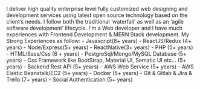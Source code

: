 

I deliver high quality enterprise level fully customized web designing and development services using latest open source technology based on the client’s needs.
I follow both the traditional ‘waterfall’ as well as an ‘agile software development’ lifecycle.
I'm a Web developer and I have much experiences with Frontend Development & MERN Stack development.
My Strong Experiences as follow:
    - Javascript(8+ years)
    - ReactJS/Redux (4+ years)
    - Node/Express(5+ years)
    - ReactNative(3+ years)
    - PHP (5+ years)
    - HTML/Sass/Css (6 + years)
    - PostgreSql/Mongo/MySQL Database (5+ years)
    - Css Framework like BootStrap, Material UI, Sematic UI etc… (5+ years)
    - Backend Rest API (5+ years)
    - AWS Web Service (5+ years)
    - AWS Elastic Beanstalk/EC2 (5+ years)
    - Docker (5+ years)
    - Git & Gitlab & Jira & Trello (7+ years)
    - Social Authentication (5+ years)


<!---
supercoder101/supercoder101 is a ✨ special ✨ repository because its `README.md` (this file) appears on your GitHub profile.
You can click the Preview link to take a look at your changes.
--->
